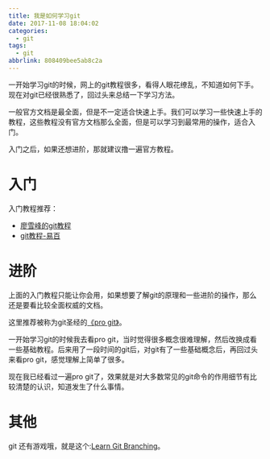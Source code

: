 ```yaml
---
title: 我是如何学习git
date: 2017-11-08 18:04:02
categories:
  - git
tags:
  - git
abbrlink: 808409bee5ab8c2a
---
```


一开始学习git的时候，网上的git教程很多，看得人眼花缭乱，不知道如何下手。现在对git已经很熟悉了，回过头来总结一下学习方法。

一般官方文档是最全面，但是不一定适合快速上手。我们可以学习一些快速上手的教程，这些教程没有官方文档那么全面，但是可以学习到最常用的操作，适合入门。

入门之后，如果还想进阶，那就建议撸一遍官方教程。

# 入门

入门教程推荐：
* [廖雪峰的git教程](https://www.liaoxuefeng.com/wiki/0013739516305929606dd18361248578c67b8067c8c017b000)
* [git教程-易百](http://www.yiibai.com/git/)

# 进阶

上面的入门教程只能让你会用，如果想要了解git的原理和一些进阶的操作，那么还是要看比较全面权威的文档。

这里推荐被称为git圣经的[《pro git》](https://git-scm.com/book/zh/v1)。

一开始学习git的时候我去看pro git，当时觉得很多概念很难理解，然后改换成看一些基础教程。后来用了一段时间的git后，对git有了一些基础概念后，再回过头来看pro git，感觉理解上简单了很多。

现在我已经看过一遍pro git了，效果就是对大多数常见的git命令的作用细节有比较清楚的认识，知道发生了什么事情。

# 其他

git 还有游戏哦，就是这个:[Learn Git Branching](http://pcottle.github.io/learnGitBranching/)。

